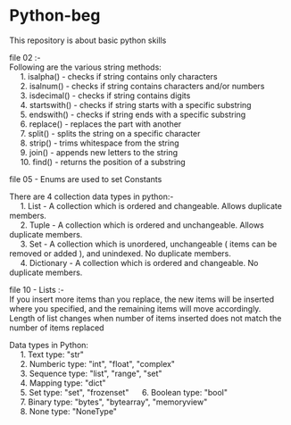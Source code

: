 # Python-beg
This repository is about basic python skills <br>

file 02 :- <br>
Following are the various string methods: <br>
&nbsp;&nbsp;&nbsp;&nbsp; 1. isalpha() - checks if string contains only characters  <br>
&nbsp;&nbsp;&nbsp;&nbsp; 2. isalnum() - checks if string contains characters and/or numbers  <br>
&nbsp;&nbsp;&nbsp;&nbsp; 3. isdecimal() - checks if string contains digits  <br>
&nbsp;&nbsp;&nbsp;&nbsp; 4. startswith() - checks if string starts with a specific substring <br>
&nbsp;&nbsp;&nbsp;&nbsp; 5. endswith() - checks if string ends with a specific substring  <br>
&nbsp;&nbsp;&nbsp;&nbsp; 6. replace() - replaces the part with another <br>
&nbsp;&nbsp;&nbsp;&nbsp; 7. split() - splits the string on a specific character <br>
&nbsp;&nbsp;&nbsp;&nbsp; 8. strip() - trims whitespace from the string  <br>
&nbsp;&nbsp;&nbsp;&nbsp; 9. join() - appends new letters to the string  <br>
&nbsp;&nbsp;&nbsp;&nbsp; 10. find() - returns the position of a substring  <br>

file 05 - Enums are used to set Constants <br>

There are 4 collection data types in python:- <br>
&nbsp;&nbsp;&nbsp;&nbsp; 1. List - A collection which is ordered and changeable. Allows duplicate members.<br>
&nbsp;&nbsp;&nbsp;&nbsp; 2. Tuple - A collection which is ordered and unchangeable. Allows duplicate members.<br>
&nbsp;&nbsp;&nbsp;&nbsp; 3. Set - A collection which is unordered, unchangeable ( items can be removed or added ), and unindexed. No duplicate members.<br>
&nbsp;&nbsp;&nbsp;&nbsp; 4. Dictionary - A collection which is ordered and changeable. No duplicate members.<br>

file 10 - Lists :- <br>
If you insert more items than you replace, the new items will be inserted where you specified, and the remaining items will move accordingly. <br> 
Length of list changes when number of items inserted does not match the number of items replaced <br>

Data types in Python: <br>
&nbsp;&nbsp;&nbsp;&nbsp; 1. Text type: "str" <br> 
&nbsp;&nbsp;&nbsp;&nbsp; 2. Numberic type: "int", "float", "complex" <br> 
&nbsp;&nbsp;&nbsp;&nbsp; 3. Sequence type: "list", "range", "set" <br>
&nbsp;&nbsp;&nbsp;&nbsp; 4. Mapping type: "dict" <br>
&nbsp;&nbsp;&nbsp;&nbsp; 5. Set type: "set", "frozenset"
&nbsp;&nbsp;&nbsp;&nbsp; 6. Boolean type: "bool" <br>
&nbsp;&nbsp;&nbsp;&nbsp; 7. Binary type: "bytes", "bytearray", "memoryview" <br>
&nbsp;&nbsp;&nbsp;&nbsp; 8. None type: "NoneType" <br>